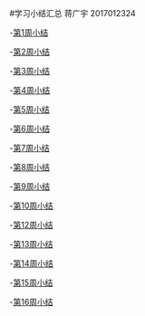 #学习小结汇总
蒋广宇 2017012324

-[第1周小结](https://github.com/plouto-quants/FBDQA-2020S/blob/master/Study-Memo/2324-Day1.md)

-[第2周小结](https://github.com/plouto-quants/FBDQA-2020S/blob/master/Study-Memo/2324-Day2.md)

-[第3周小结](https://github.com/plouto-quants/FBDQA-2020S/blob/master/Study-Memo/2324-Day3.md)

-[第4周小结](https://github.com/plouto-quants/FBDQA-2020S/blob/master/Study-Memo/2324-Day4.md)

-[第5周小结](https://github.com/plouto-quants/FBDQA-2020S/blob/master/Study-Memo/2324-Day5.md)

-[第6周小结](https://github.com/plouto-quants/FBDQA-2020S/blob/master/Study-Memo/2324-Day6.md)

-[第7周小结](https://github.com/plouto-quants/FBDQA-2020S/blob/master/Study-Memo/2324-Day7.md)

-[第8周小结](https://github.com/plouto-quants/FBDQA-2020S/blob/master/Study-Memo/2324-Day8.md)

-[第9周小结](https://github.com/plouto-quants/FBDQA-2020S/blob/master/Study-Memo/2324-Day9.md)

-[第10周小结](https://github.com/plouto-quants/FBDQA-2020S/blob/master/Study-Memo/2324-Day10.md)

-[第12周小结](https://github.com/plouto-quants/FBDQA-2020S/blob/master/Study-Memo/2324-Day12.md)

-[第13周小结](https://github.com/plouto-quants/FBDQA-2020S/blob/master/Study-Memo/2324-Day13.md)

-[第14周小结](https://github.com/plouto-quants/FBDQA-2020S/blob/master/Study-Memo/2324-Day14.md)

-[第15周小结](https://github.com/plouto-quants/FBDQA-2020S/blob/master/Study-Memo/2324-Day15.md)

-[第16周小结](https://github.com/plouto-quants/FBDQA-2020S/blob/master/Study-Memo/2324-Day16.md)



